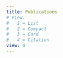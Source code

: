 ```yaml
---
title: Publications
# View.
#   1 = List
#   2 = Compact
#   3 = Card
#   4 = Citation
view: 4
---
```

